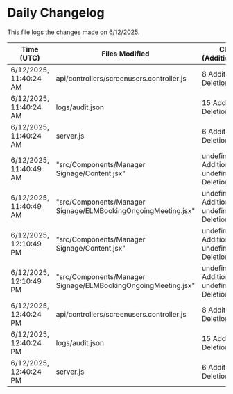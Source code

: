 # Daily Changelog

This file logs the changes made on 6/12/2025.

| Time (UTC)             | Files Modified                    | Changes (Addition/Deletion) |
|------------------------|-----------------------------------|-----------------------------|
| 6/12/2025, 11:40:24 AM | api/controllers/screenusers.controller.js | 8 Additions & 8 Deletions |
| 6/12/2025, 11:40:24 AM | logs/audit.json | 15 Additions & 15 Deletions |
| 6/12/2025, 11:40:24 AM | server.js | 6 Additions & 0 Deletions |
| 6/12/2025, 11:40:49 AM | "src/Components/Manager Signage/Content.jsx" | undefined Additions & undefined Deletions|
| 6/12/2025, 11:40:49 AM | "src/Components/Manager Signage/ELMBookingOngoingMeeting.jsx" | undefined Additions & undefined Deletions|
| 6/12/2025, 12:10:49 PM | "src/Components/Manager Signage/Content.jsx" | undefined Additions & undefined Deletions|
| 6/12/2025, 12:10:49 PM | "src/Components/Manager Signage/ELMBookingOngoingMeeting.jsx" | undefined Additions & undefined Deletions|
| 6/12/2025, 12:40:24 PM | api/controllers/screenusers.controller.js | 8 Additions & 8 Deletions|
| 6/12/2025, 12:40:24 PM | logs/audit.json | 15 Additions & 15 Deletions|
| 6/12/2025, 12:40:24 PM | server.js | 6 Additions & 0 Deletions|
